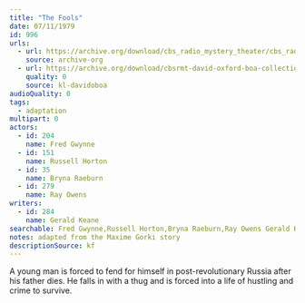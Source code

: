 ```yaml
---
title: "The Fools"
date: 07/11/1979
id: 996
urls: 
  - url: https://archive.org/download/cbs_radio_mystery_theater/cbs_radio_mystery_theater-0951-1000.zip/cbs_radio_mystery_theater-0951-1000%2Fcbsrmt_0996_the_fools.mp3
    source: archive-org
  - url: https://archive.org/download/cbsrmt-david-oxford-boa-collection/CBSRMT-790711-0996-The-Fools-(24-22)-[2007]-{BoA}.mp3
    quality: 0
    source: kl-davidoboa
audioQuality: 0
tags: 
  - adaptation
multipart: 0
actors:  
  - id: 204
    name: Fred Gwynne  
  - id: 151
    name: Russell Horton  
  - id: 35
    name: Bryna Raeburn  
  - id: 279
    name: Ray Owens
writers:  
  - id: 284
    name: Gerald Keane
searchable: Fred Gwynne,Russell Horton,Bryna Raeburn,Ray Owens Gerald Keane
notes: adapted from the Maxime Gorki story
descriptionSource: kf
---
```

A young man is forced to fend for himself in post-revolutionary Russia after his father dies. He falls in with a thug and is forced into a life of hustling and crime to survive.
